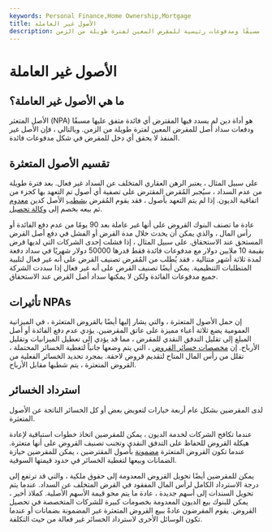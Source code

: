 ```yaml
---
keywords: Personal Finance,Home Ownership,Mortgage
title: الأصول غير العاملة
description: الأصل غير المنفذ هو التزام دين حيث لم يقدم المقترض أي فائدة متفق عليها مسبقًا ومدفوعات رئيسية للمقرض المعين لفترة طويلة من الزمن.
---
```


# الأصول غير العاملة
## ما هي الأصول غير العاملة؟

الأصل المتعثر (NPA) هو أداة دين لم يسدد فيها المقترض أي فائدة متفق عليها مسبقًا ودفعات سداد أصل للمقرض المعين لفترة طويلة من الزمن. وبالتالي ، فإن الأصل غير المنفذ لا يحقق أي دخل للمقرض في شكل مدفوعات فائدة.

## تقسيم الأصول المتعثرة

على سبيل المثال ، يعتبر الرهن العقاري المتخلف عن السداد غير فعال. بعد فترة طويلة من عدم السداد ، سيُجبر المُقرض المقترض على تصفية أي أصول تم التعهد بها كجزء من اتفاقية الديون. إذا لم يتم التعهد بأصول ، فقد يقوم المُقرض [بشطب](/write-off) الأصل كدين [معدوم](/baddebt) ثم بيعه بخصم إلى [وكالة تحصيل](/collectionagency).

عادة ما تصنف البنوك القروض على أنها غير عاملة بعد 90 يومًا من عدم دفع الفائدة أو رأس المال ، والذي يمكن أن يحدث خلال مدة القرض أو الفشل في دفع أصل القرض المستحق عند الاستحقاق. على سبيل المثال ، إذا فشلت إحدى الشركات التي لديها قرض بقيمة 10 ملايين دولار مع مدفوعات فائدة فقط قدرها 50000 دولار شهريًا في سداد دفعة لمدة ثلاثة أشهر متتالية ، فقد يُطلب من المُقرض تصنيف القرض على أنه غير فعال لتلبية المتطلبات التنظيمية. يمكن أيضًا تصنيف القرض على أنه غير فعال إذا سددت الشركة جميع مدفوعات الفائدة ولكن لا يمكنها سداد أصل القرض عند الاستحقاق.

## تأثيرات NPAs

إن حمل الأصول المتعثرة ، والتي يشار إليها أيضًا بالقروض المتعثرة ، في الميزانية العمومية يضع ثلاثة أعباء مميزة على عاتق المقرضين. يؤدي عدم دفع الفائدة أو أصل المبلغ إلى تقليل التدفق النقدي للمقرض ، مما قد يؤدي إلى تعطيل الميزانيات وتقليل الأرباح. إن [مخصصات خسائر القروض](/loanlossprovision) ، التي يتم وضعها جانباً لتغطية الخسائر المحتملة ، تقلل من رأس المال المتاح لتقديم قروض لاحقة. بمجرد تحديد الخسائر الفعلية من القروض المتعثرة ، يتم شطبها مقابل الأرباح.

## استرداد الخسائر

لدى المقرضين بشكل عام أربعة خيارات لتعويض بعض أو كل الخسائر الناتجة عن الأصول المتعثرة.

عندما تكافح الشركات لخدمة الديون ، يمكن للمقرضين اتخاذ خطوات استباقية لإعادة هيكلة القروض للحفاظ على التدفق النقدي وتجنب تصنيف القروض على أنها متعثرة. عندما تكون القروض المتعثرة [مضمونة](/collateralization) بأصول المقترضين ، يمكن للمقرضين حيازة الضمانات وبيعها لتغطية الخسائر في حدود قيمتها السوقية.

يمكن للمقرضين أيضًا تحويل القروض المعدومة إلى حقوق ملكية ، والتي قد ترتفع إلى درجة الاسترداد الكامل لرأس المال المفقود في القرض المتخلف عن السداد. عندما يتم تحويل السندات إلى أسهم جديدة ، عادة ما يتم محو قيمة الأسهم الأصلية. كملاذ أخير ، يمكن للبنوك بيع الديون المعدومة بخصومات كبيرة للشركات المتخصصة في تحصيل القروض. يقوم المقرضون عادةً ببيع القروض المتعثرة غير المضمونة بضمانات أو عندما تكون الوسائل الأخرى لاسترداد الخسائر غير فعالة من حيث التكلفة.

